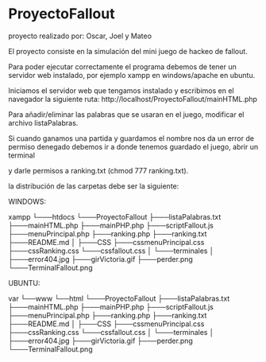 # ProyectoFallout

proyecto realizado por: Oscar, Joel y Mateo

El proyecto consiste en la simulación del mini juego de hackeo de fallout.

Para poder ejecutar correctamente el programa debemos de tener un servidor web instalado, por ejemplo xampp en windows/apache en ubuntu.

Iniciamos el servidor web que tengamos instalado y escribimos en el navegador la siguiente ruta: http://localhost/ProyectoFallout/mainHTML.php

Para añadir/eliminar las palabras que se usaran en el juego, modificar el archivo listaPalabras.

Si cuando ganamos una partida y guardamos el nombre nos da un error de permiso denegado debemos ir a donde tenemos guardado el juego, abrir un terminal 

y darle permisos a ranking.txt (chmod 777 ranking.txt).

la distribución de las carpetas debe ser la siguiente:

WINDOWS:

 xampp 
	└───htdocs
			└───ProyectoFallout
					├───listaPalabras.txt
					├───mainHTML.php
					├───mainPHP.php
					├───scriptFallout.js
					├───menuPrincipal.php
					├───ranking.php
					├───ranking.txt
					├───README.md
					│
					├───CSS
						├───cssmenuPrincipal.css
						├───cssRanking.css
					    └───cssfallout.css
					│
					└───terminales
						│
						├───error404.jpg
						├───girVictoria.gif
						├───perder.png
					    └───TerminalFallout.png


UBUNTU:

var
 └──www
 	  └──html
		└───ProyectoFallout
				├───listaPalabras.txt
				├───mainHTML.php
				├───mainPHP.php
				├───scriptFallout.js
				├───menuPrincipal.php
				├───ranking.php
				├───ranking.txt
				├───README.md
				│
				├───CSS
					├───cssmenuPrincipal.css
					├───cssRanking.css
					└───cssfallout.css
				│
				└───terminales
						│
						├───error404.jpg
						├───girVictoria.gif
						├───perder.png
						└───TerminalFallout.png
